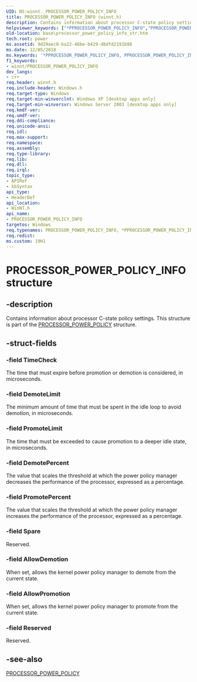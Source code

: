 ```yaml
---
UID: NS:winnt._PROCESSOR_POWER_POLICY_INFO
title: PROCESSOR_POWER_POLICY_INFO (winnt.h)
description: Contains information about processor C-state policy settings.helpviewer_keywords: ["*PPROCESSOR_POWER_POLICY_INFO","PPROCESSOR_POWER_POLICY_INFO","PPROCESSOR_POWER_POLICY_INFO structure pointer","PROCESSOR_POWER_POLICY_INFO","PROCESSOR_POWER_POLICY_INFO structure","_PROCESSOR_POWER_POLICY_INFO","_win32_processor_power_policy_info_str","base.processor_power_policy_info_str","winnt/PPROCESSOR_POWER_POLICY_INFO","winnt/PROCESSOR_POWER_POLICY_INFO"]
old-location: base\processor_power_policy_info_str.htm
tech.root: power
ms.assetid: 9d29aec0-ba22-46be-b429-d6dfd2191b98
ms.date: 12/05/2018
ms.keywords: '*PPROCESSOR_POWER_POLICY_INFO, PPROCESSOR_POWER_POLICY_INFO, PPROCESSOR_POWER_POLICY_INFO structure pointer, PROCESSOR_POWER_POLICY_INFO, PROCESSOR_POWER_POLICY_INFO structure, _PROCESSOR_POWER_POLICY_INFO, _win32_processor_power_policy_info_str, base.processor_power_policy_info_str, winnt/PPROCESSOR_POWER_POLICY_INFO, winnt/PROCESSOR_POWER_POLICY_INFO'
f1_keywords:
- winnt/PROCESSOR_POWER_POLICY_INFO
dev_langs:
- c++
req.header: winnt.h
req.include-header: Windows.h
req.target-type: Windows
req.target-min-winverclnt: Windows XP [desktop apps only]
req.target-min-winversvr: Windows Server 2003 [desktop apps only]
req.kmdf-ver: 
req.umdf-ver: 
req.ddi-compliance: 
req.unicode-ansi: 
req.idl: 
req.max-support: 
req.namespace: 
req.assembly: 
req.type-library: 
req.lib: 
req.dll: 
req.irql: 
topic_type:
- APIRef
- kbSyntax
api_type:
- HeaderDef
api_location:
- WinNT.h
api_name:
- PROCESSOR_POWER_POLICY_INFO
targetos: Windows
req.typenames: PROCESSOR_POWER_POLICY_INFO, *PPROCESSOR_POWER_POLICY_INFO
req.redist: 
ms.custom: 19H1
---
```


# PROCESSOR_POWER_POLICY_INFO structure


## -description


Contains information about processor C-state policy settings. This structure is part of the 
<a href="https://docs.microsoft.com/windows/desktop/api/winnt/ns-winnt-processor_power_policy">PROCESSOR_POWER_POLICY</a> structure.


## -struct-fields




### -field TimeCheck

The time that must expire before promotion or demotion is considered, in microseconds.


### -field DemoteLimit

The minimum amount of time that must be spent in the idle loop to avoid demotion, in microseconds.


### -field PromoteLimit

The time that must be exceeded to cause promotion to a deeper idle state, in microseconds.


### -field DemotePercent

The value that scales the threshold at which the power policy manager decreases the performance of the processor, expressed as a percentage.


### -field PromotePercent

The value that scales the threshold at which the power policy manager increases the performance of the processor, expressed as a percentage.


### -field Spare

Reserved.


### -field AllowDemotion

When set, allows the kernel power policy manager to demote from the current state.


### -field AllowPromotion

When set, allows the kernel power policy manager to promote from the current state.


### -field Reserved

Reserved.


## -see-also




<a href="https://docs.microsoft.com/windows/desktop/api/winnt/ns-winnt-processor_power_policy">PROCESSOR_POWER_POLICY</a>
 

 

